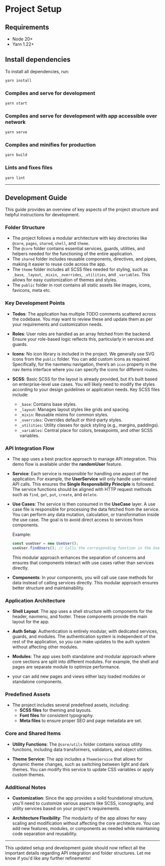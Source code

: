 # Project Setup

## Requirements

- Node 20+
- Yarn 1.22+

## Install dependencies

To install all dependencies, run:

```bash
yarn install
```

### Compiles and serve for development

```bash
yarn start
```

### Compiles and serve for development with app accessible over network

```bash
yarn serve
```

### Compiles and minifies for production

```bash
yarn build
```

### Lints and fixes files

```bash
yarn lint
```

---

## Development Guide

This guide provides an overview of key aspects of the project structure and helpful instructions for development.

### Folder Structure

- The project follows a modular architecture with key directories like `@core`, `pages`, `shared`, `shell`, and `theme`.
- The `@core` folder contains essential services, guards, utilities, and helpers needed for the functioning of the entire application.
- The `shared` folder includes reusable components, directives, and pipes, making it easier to reuse code across the app.
- The `theme` folder includes all SCSS files needed for styling, such as `_base`, `_layout`, `_mixin`, `_overrides`, `_utilities`, and `_variables`. This allows for easy customization of themes and styles.
- The `public` folder in root contains all static assets like images, icons, favicons, meta etc.

### Key Development Points

- **Todos**: The application has multiple TODO comments scattered across the codebase. You may want to review these and update them as per your requirements and customization needs.

- **Roles**: User roles are handled as an array fetched from the backend. Ensure your role-based logic reflects this, particularly in services and guards.

- **Icons**: No icon library is included in the project. We generally use SVG icons from the `public` folder. You can add custom icons as required. Specifically, for the navmenu navigation, there’s an `icon` property in the nav items interface where you can specify the icons for different routes.

- **SCSS**: Basic SCSS for the layout is already provided, but it’s built based on enterprise-level use cases. You will likely need to modify the styles according to your design guidelines or application needs. Key SCSS files include:
  - `_base`: Contains base styles.
  - `_layout`: Manages layout styles like grids and spacing.
  - `_mixin`: Reusable mixins for common styles.
  - `_overrides`: Overrides default or third-party styles.
  - `_utilities`: Utility classes for quick styling (e.g., margins, paddings).
  - `_variables`: Central place for colors, breakpoints, and other SCSS variables.

### API Integration Flow

- The app uses a best practice approach to manage API integration. This demo flow is available under the **randomUser** feature.

- **Service**: Each service is responsible for handling one aspect of the application. For example, the **UserService** will only handle user-related API calls. This ensures the **Single Responsibility Principle** is followed. The service functions should be aligned with HTTP request methods such as `find`, `get`, `put`, `create`, and `delete`.

- **Use Cases**: The service is then consumed in the **UseCase** layer. A use case file is responsible for processing the data fetched from the service. You can perform any data mutation, calculation, or transformation inside the use case. The goal is to avoid direct access to services from components.

  Example:

  ```typescript
  const useUser = new UseUser();
  useUser.findUsers(); // Calls the corresponding function in the UseUser use case
  ```

  This modular approach enhances the separation of concerns and ensures that components interact with use cases rather than services directly.

- **Components**: In your components, you will call use case methods for data instead of calling services directly. This modular approach ensures better structure and maintainability.

### Application Architecture

- **Shell Layout**: The app uses a shell structure with components for the header, navmenu, and footer. These components provide the main layout for the app.

- **Auth Setup**: Authentication is entirely modular, with dedicated services, guards, and modules. The authentication system is independent of the rest of the application, so you can make updates to the auth system without affecting other modules.

- **Modules**: The app uses both standalone and modular approach where core sections are split into different modules. For example, the shell and pages are separate module to optimize performance.
- your can add new pages and views either lazy loaded modules or standalone components.

### Predefined Assets

- The project includes several predefined assets, including:
  - **SCSS files** for theming and layouts.
  - **Font files** for consistent typography.
  - **Meta files** to ensure proper SEO and page metadata are set.

### Core and Shared Items

- **Utility Functions**: The `@core/utils` folder contains various utility functions, including data transformers, validators, and object utilities.

- **Theme Service**: The app includes a `ThemeService` that allows for dynamic theme changes, such as switching between light and dark themes. You can modify this service to update CSS variables or apply custom themes.

### Additional Notes

- **Customization**: Since the app provides a solid foundational structure, you'll need to customize various aspects like SCSS, iconography, and utility services based on your project's requirements.

- **Architecture Flexibility**: The modularity of the app allows for easy scaling and modification without affecting the core architecture. You can add new features, modules, or components as needed while maintaining code separation and reusability.

---

This updated setup and development guide should now reflect all the important details regarding API integration and folder structures. Let me know if you'd like any further refinements!
